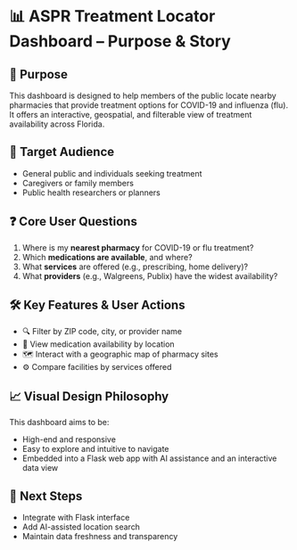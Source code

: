 # 📊 ASPR Treatment Locator Dashboard – Purpose & Story

## 🎯 Purpose

This dashboard is designed to help members of the public locate nearby pharmacies that provide treatment options for COVID-19 and influenza (flu). It offers an interactive, geospatial, and filterable view of treatment availability across Florida.

## 👥 Target Audience

- General public and individuals seeking treatment
- Caregivers or family members
- Public health researchers or planners

## ❓ Core User Questions

1. Where is my **nearest pharmacy** for COVID-19 or flu treatment?
2. Which **medications are available**, and where?
3. What **services** are offered (e.g., prescribing, home delivery)?
4. What **providers** (e.g., Walgreens, Publix) have the widest availability?

## 🛠️ Key Features & User Actions

- 🔍 Filter by ZIP code, city, or provider name
- 💊 View medication availability by location
- 🗺️ Interact with a geographic map of pharmacy sites
- ⚙️ Compare facilities by services offered

## 📈 Visual Design Philosophy

This dashboard aims to be:
- High-end and responsive
- Easy to explore and intuitive to navigate
- Embedded into a Flask web app with AI assistance and an interactive data view

## 🚀 Next Steps

- Integrate with Flask interface
- Add AI-assisted location search
- Maintain data freshness and transparency
